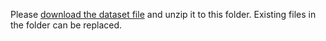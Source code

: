 Please [download the dataset file](https://drive.google.com/file/d/1GBku5FGII9KHX47f5rW2iRx6wyaNp9E2/view?usp=sharing) and unzip it to this folder. Existing files in the folder can be replaced.
